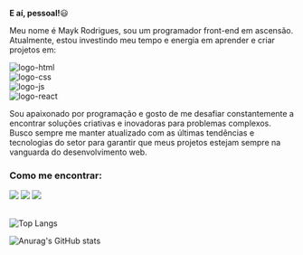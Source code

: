 <strong>E aí, pessoal!</strong>:smiley:

Meu nome é Mayk Rodrigues, sou um programador front-end em ascensão. Atualmente, estou investindo meu tempo e energia em aprender e criar projetos em:<br> 

<img src="https://img.shields.io/badge/HTML5-E34F26?style=for-the-badge&logo=html5&logoColor=white" alt="logo-html"><br>
<img src="https://img.shields.io/badge/CSS3-1572B6?style=for-the-badge&logo=css3&logoColor=white" alt="logo-css"><br>
<img src="https://img.shields.io/badge/JavaScript-323330?style=for-the-badge&logo=javascript&logoColor=F7DF1E" alt="logo-js"><br>
<img src="https://img.shields.io/badge/React-20232A?style=for-the-badge&logo=react&logoColor=61DAFB" alt="logo-react">


Sou apaixonado por programação e gosto de me desafiar constantemente a encontrar soluções criativas e inovadoras para problemas complexos. Busco sempre me manter atualizado com as últimas tendências e tecnologias do setor para garantir que meus projetos estejam sempre na vanguarda do desenvolvimento web.<br>

<h3>Como me encontrar:</h3>

<a href="https://www.linkedin.com/in/mayk-rodrigues-564567205/" target="_blank"> <img src="https://img.shields.io/badge/LinkedIn-0077B5?style=for-the-badge&logo=linkedin&logoColor=white"></a>
<a href="https://www.instagram.com/mayk_23rodrigues/" target="_blank"> <img src="https://img.shields.io/badge/Instagram-E4405F?style=for-the-badge&logo=instagram&logoColor=white"></a>
<a href="https://wa.me/5511943876824" target="_blank"> <img src="https://img.shields.io/badge/WhatsApp-25D366?style=for-the-badge&logo=whatsapp&logoColor=white"></a>
<br>
<br>



![Top Langs](https://github-readme-stats.vercel.app/api/top-langs/?username=MaykRD&layout=compact)

![Anurag's GitHub stats](https://github-readme-stats.vercel.app/api?username=MaykRD&show_icons=true&theme=radical)







